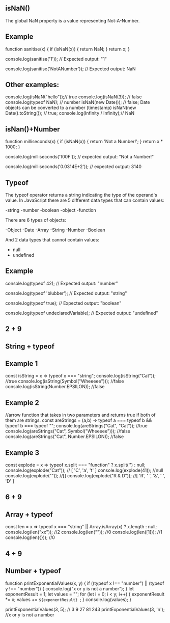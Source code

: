 ## isNaN()
The global NaN property is a value representing Not-A-Number.
## Example 
function sanitise(x) {
  if (isNaN(x)) {
    return NaN;
  }
  return x;
}

console.log(sanitise('1'));
// Expected output: "1"

console.log(sanitise('NotANumber'));
// Expected output: NaN

## Other examples: 
console.log(isNaN("hello"));// true 
console.log(isNaN(3)); // false 
console.log(typeof NaN); // number
isNaN(new Date()); // false; Date objects can be converted to a number (timestamp)
isNaN(new Date().toString()); // true; 
console.log(Infinity / Infinity);// NaN

## isNan()+Number 
function milliseconds(x) {
  if (isNaN(x)) {
    return 'Not a Number!';
  }
  return x * 1000;
}

console.log(milliseconds('100F'));
// expected output: "Not a Number!"

console.log(milliseconds('0.0314E+2'));
// expected output: 3140

## Typeof
The typeof operator returns a string indicating the type of the operand's value.
In JavaScript there are 5 different data types that can contain values:

  -string
  -number
  -boolean
  -object
  -function

There are 6 types of objects:

  -Object
  -Date
  -Array
  -String
  -Number
  -Boolean

And 2 data types that cannot contain values:

  - null
  - undefined

## Example 
console.log(typeof 42);
// Expected output: "number"

console.log(typeof 'blubber');
// Expected output: "string"

console.log(typeof true);
// Expected output: "boolean"

console.log(typeof undeclaredVariable);
// Expected output: "undefined"

## 2 + 9 
## String + typeof 
## Example 1 
const isString = x => typeof x === "string";
console.log(isString("Cat"));
//true
console.log(isString(Symbol("Wheeeee")));
//false
console.log(isString(Number.EPSILON));
//false

## Example 2
//arrow function that takes in two parameters and returns true if both of them are strings.
const areStrings = (a,b) => typeof a === typeof b && typeof b === typeof "";
console.log(areStrings("Cat", "Cat"));
//true
console.log(areStrings("Cat", Symbol("Wheeeee")));
//false
console.log(areStrings("Cat", Number.EPSILON));
//false

## Example 3 
const explode = x => typeof x.split === "function" ? x.split('') : null;
console.log(explode("Cat"));
// [ 'C', 'a', 't' ]
console.log(explode(41));
//null
console.log(explode(""));
//[]
console.log(explode("R & D"));
//[ 'R', ' ', '&', ' ', 'D' ] 

## 6 + 9 
## Array + typeof 
const len = x => typeof x === "string" || Array.isArray(x) ? x.length : null;
console.log(len("xx"));
//2
console.log(len(""));
//0
console.log(len([1]));
//1
console.log(len({}));
//0

## 4 + 9 
## Number + typeof 
function printExponentialValues(x, y) {
    if ((typeof x !== "number") || (typeof y !== "number")) {
        console.log("x or y is not a number");
    }
    let exponentResult = 1;
    let values = "";
    for (let i = 0; i < y; i++) {
            exponentResult *= x;
            values += `${exponentResult} `;
        }
    console.log(values);
}

printExponentialValues(3, 5);
// 3 9 27 81 243 
printExponentialValues(3, 'n');
//x or y is not a number



